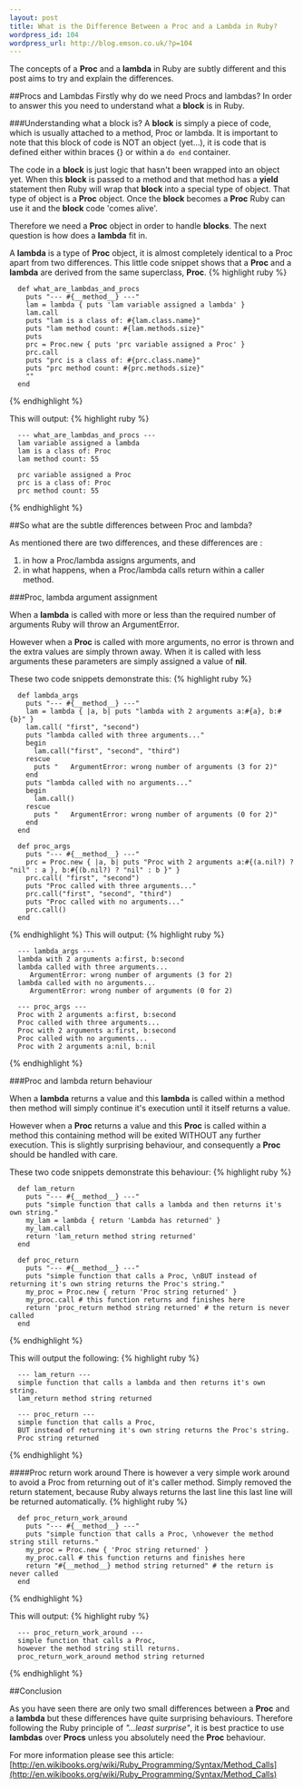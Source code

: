 ```yaml
--- 
layout: post
title: What is the Difference Between a Proc and a Lambda in Ruby?
wordpress_id: 104
wordpress_url: http://blog.emson.co.uk/?p=104
---
```

The concepts of a **Proc** and a **lambda** in Ruby are subtly different and this post aims to try and explain the differences.

##Procs and Lambdas
Firstly why do we need Procs and lambdas? In order to answer this you need to understand what a **block** is in Ruby.

###Understanding what a block is?
A **block** is simply a piece of code, which is usually attached to a method, Proc or lambda. It is important to note that this block of code is NOT an object (yet...), it is code that is defined either within braces {} or within a `do end` container.

The code in a **block** is just logic that hasn't been wrapped into an object yet. When this **block** is passed to a method and that method has a **yield** statement then Ruby will wrap that **block** into a special type of object. That type of object is a **Proc** object. Once the **block** becomes a **Proc** Ruby can use it and the **block** code 'comes alive'.

Therefore we need a **Proc** object in order to handle **blocks**. The next question is how does a **lambda** fit in.

A **lambda** is a type of **Proc** object, it is almost completely identical to a Proc apart from two differences. This little code snippet shows that a **Proc** and a **lambda** are derived from the same superclass, **Proc**.
{% highlight ruby %}

      def what_are_lambdas_and_procs
        puts "--- #{__method__} ---"
        lam = lambda { puts 'lam variable assigned a lambda' }
        lam.call
        puts "lam is a class of: #{lam.class.name}"
        puts "lam method count: #{lam.methods.size}"
        puts
        prc = Proc.new { puts 'prc variable assigned a Proc' }
        prc.call
        puts "prc is a class of: #{prc.class.name}"
        puts "prc method count: #{prc.methods.size}"
        ""
      end
{% endhighlight %}

This will output:
{% highlight ruby %}

      --- what_are_lambdas_and_procs ---
      lam variable assigned a lambda
      lam is a class of: Proc
      lam method count: 55

      prc variable assigned a Proc
      prc is a class of: Proc
      prc method count: 55

{% endhighlight %}

##So what are the subtle differences between Proc and lambda?

As mentioned there are two differences, and these differences are :

1. in how a Proc/lambda assigns arguments, and
2. in what happens, when a Proc/lambda calls return within a caller method.

###Proc, lambda argument assignment

When a **lambda** is called with more or less than the required number of arguments Ruby will throw an ArgumentError.

However when a **Proc** is called with more arguments, no error is thrown and the extra values are simply thrown away.  When it is called with less arguments these parameters are simply assigned a value of **nil**.

These two code snippets demonstrate this:
{% highlight ruby %}

      def lambda_args
        puts "--- #{__method__} ---"
        lam = lambda { |a, b| puts "lambda with 2 arguments a:#{a}, b:#{b}" }
        lam.call( "first", "second")
        puts "lambda called with three arguments..."
        begin
          lam.call("first", "second", "third")
        rescue
          puts "   ArgumentError: wrong number of arguments (3 for 2)"
        end
        puts "lambda called with no arguments..."
        begin
          lam.call()
        rescue
          puts "   ArgumentError: wrong number of arguments (0 for 2)"
        end
      end

      def proc_args
        puts "--- #{__method__} ---"
        prc = Proc.new { |a, b| puts "Proc with 2 arguments a:#{(a.nil?) ? "nil" : a }, b:#{(b.nil?) ? "nil" : b }" }
        prc.call( "first", "second")
        puts "Proc called with three arguments..."
        prc.call("first", "second", "third")
        puts "Proc called with no arguments..."
        prc.call()
      end
{% endhighlight %}
This will output:
{% highlight ruby %}

      --- lambda_args ---
      lambda with 2 arguments a:first, b:second
      lambda called with three arguments...
         ArgumentError: wrong number of arguments (3 for 2)
      lambda called with no arguments...
         ArgumentError: wrong number of arguments (0 for 2)

      --- proc_args ---
      Proc with 2 arguments a:first, b:second
      Proc called with three arguments...
      Proc with 2 arguments a:first, b:second
      Proc called with no arguments...
      Proc with 2 arguments a:nil, b:nil

{% endhighlight %}

###Proc and lambda return behaviour

When a **lambda** returns a value and this **lambda** is called within a method then method will simply continue it's execution until it itself returns a value.

However when a **Proc** returns a value and this **Proc** is called within a method this containing method will be exited WITHOUT any further execution. This is slightly surprising behaviour, and consequently a **Proc** should be handled with care.

These two code snippets demonstrate this behaviour:
{% highlight ruby %}

      def lam_return
        puts "--- #{__method__} ---"
        puts "simple function that calls a lambda and then returns it's own string."
        my_lam = lambda { return 'Lambda has returned' }
        my_lam.call 
        return 'lam_return method string returned'
      end

      def proc_return
        puts "--- #{__method__} ---"
        puts "simple function that calls a Proc, \nBUT instead of returning it's own string returns the Proc's string."
        my_proc = Proc.new { return 'Proc string returned' }
        my_proc.call # this function returns and finishes here
        return 'proc_return method string returned' # the return is never called
      end

{% endhighlight %}

This will output the following:
{% highlight ruby %}

      --- lam_return ---
      simple function that calls a lambda and then returns it's own string.
      lam_return method string returned

      --- proc_return ---
      simple function that calls a Proc, 
      BUT instead of returning it's own string returns the Proc's string.
      Proc string returned

{% endhighlight %}

####Proc return work around
There is however a very simple work around to avoid a Proc from returning out of it's caller method. Simply removed the return statement, because Ruby always returns the last line this last line will be returned automatically.
{% highlight ruby %}

      def proc_return_work_around
        puts "--- #{__method__} ---"
        puts "simple function that calls a Proc, \nhowever the method string still returns."
        my_proc = Proc.new { 'Proc string returned' }
        my_proc.call # this function returns and finishes here
        return "#{__method__} method string returned" # the return is never called
      end

{% endhighlight %}

This will output:
{% highlight ruby %}

      --- proc_return_work_around ---
      simple function that calls a Proc, 
      however the method string still returns.
      proc_return_work_around method string returned

{% endhighlight %}

##Conclusion

As you have seen there are only two small differences between a **Proc** and a **lambda** but these differences have quite surprising behaviours.  Therefore following the Ruby principle of *"...least surprise"*, it is best practice to use **lambdas** over **Procs** unless you absolutely need the **Proc** behaviour.


For more information please see this article: [http://en.wikibooks.org/wiki/Ruby_Programming/Syntax/Method_Calls](http://en.wikibooks.org/wiki/Ruby_Programming/Syntax/Method_Calls)


